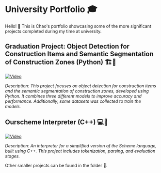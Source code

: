 # University Portfolio 🎓

Hello! 👋 This is Chao's portfolio showcasing some of the more significant projects completed during my time at university.

## Graduation Project: Object Detection for Construction Items and Semantic Segmentation of Construction Zones (Python) 🏗️🤖
[![Video](https://img.youtube.com/vi/8EIIWgMUccc/0.jpg)](https://youtu.be/8EIIWgMUccc)

*Description: This project focuses on object detection for construction items and the semantic segmentation of construction zones, developed using Python. It combines three different models to improve accuracy and performance. Additionally, some datasets was collected to train the models.*

## Ourscheme Interpreter (C++) 💻👾
[![Video](https://img.youtube.com/vi/gxmNumVLPBA/0.jpg)](https://youtu.be/gxmNumVLPBA)

*Description: An interpreter for a simplified version of the Scheme language, built using C++. This project includes tokenization, parsing, and evaluation stages.*

Other smaller projects can be found in the folder 📁.
